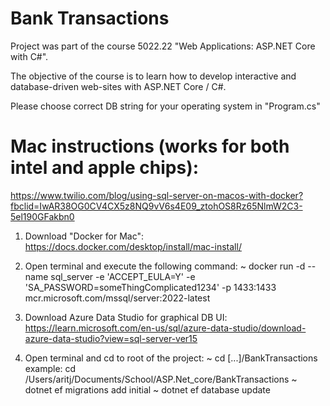 # Bank Transactions

Project was part of the course 5022.22 "Web Applications: ASP.NET Core with C#".

The objective of the course is to learn how to develop interactive and database-driven web-sites with ASP.NET Core / C#.

Please choose correct DB string for your operating system in "Program.cs"


# Mac instructions (works for both intel and apple chips):
https://www.twilio.com/blog/using-sql-server-on-macos-with-docker?fbclid=IwAR38OG0CV4CX5z8NQ9vV6s4E09_ztohOS8Rz65NlmW2C3-5el190GFakbn0

1.  Download "Docker for Mac":
    https://docs.docker.com/desktop/install/mac-install/

2.  Open terminal and execute the following command:
    ~ docker run -d --name sql_server -e 'ACCEPT_EULA=Y' -e 'SA_PASSWORD=someThingComplicated1234' -p 1433:1433 mcr.microsoft.com/mssql/server:2022-latest

3.  Download Azure Data Studio for graphical DB UI:
    https://learn.microsoft.com/en-us/sql/azure-data-studio/download-azure-data-studio?view=sql-server-ver15

4. Open terminal and cd to root of the project:
    ~ cd [...]/BankTransactions
    example: cd /Users/aritj/Documents/School/ASP.Net_core/BankTransactions
    ~ dotnet ef migrations add initial
    ~ dotnet ef database update
